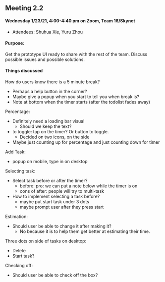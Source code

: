 ## Meeting 2.2

#### Wednesday 1/23/21, 4:00-4:40 pm on Zoom, Team 16/Skynet  
  - Attendees: Shuhua Xie, Yuru Zhou

#### Purpose: 
Get the prototype UI ready to share with the rest of the team. Discuss possible issues and possible solutions.

#### Things discussed  
How do users know there is a 5 minute break?
  - Perhaps a help button in the corner?
  - Maybe give a popup when you start to tell you when break is?
  - Note at bottom when the timer starts (after the todolist fades away)

Percentage:
  - Definitely need a loading bar visual
    - Should we keep the text?
  - to toggle: tap on the timer? Or button to toggle.
    - Decided on two icons, on the side
  - Maybe just counting up for percentage and just counting down for timer

Add Task:
  - popup on mobile, type in on desktop

Selecting task:
  - Select task before or after the timer?
    - before: pro: we can put a note below while the timer is on
    - cons of after: people will try to multi-task
  - How to implement selecting a task before?
    - maybe put start task under 3 dots
    - maybe prompt user after they press start

Estimation:
  - Should user be able to change it after making it?
    - No because it is to help them get better at estimating their time.

Three dots on side of tasks on desktop:
  - Delete
  - Start task?

Checking off:
  - Should user be able to check off the box?